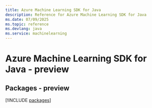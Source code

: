 ```yaml
---
title: Azure Machine Learning SDK for Java
description: Reference for Azure Machine Learning SDK for Java
ms.date: 07/09/2025
ms.topic: reference
ms.devlang: java
ms.service: machinelearning
---
```

# Azure Machine Learning SDK for Java - preview
## Packages - preview
[!INCLUDE [packages](machine-learning-index.md)]